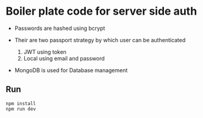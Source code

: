 # Boiler plate code for server side auth

- Passwords are hashed using bcrypt
- Their are two passport strategy by which user can be authenticated

  1. JWT using token
  2. Local using email and password

- MongoDB is used for Database management

## Run

```
npm install
npm run dev
```
